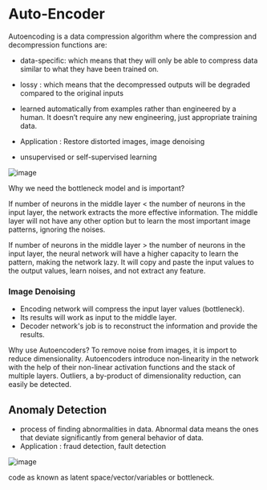 # Auto-Encoder
Autoencoding is a data compression algorithm where the compression and decompression functions are:

- data-specific: which means that they will only be able to compress data similar to what they have been trained on.
- lossy : which means that the decompressed outputs will be degraded compared to the original inputs
- learned automatically from examples rather than engineered by a human. It doesn’t require any new engineering, just appropriate training data.

- Application : Restore distorted images, image denoising
- unsupervised or self-supervised learning

![image](https://user-images.githubusercontent.com/77944932/164576911-a7203e7b-a18a-456c-83b4-333338812150.png)

Why we need the bottleneck model and is important?

If number of neurons in the middle layer < the number of neurons in the input layer, the network extracts the more effective information. 
The middle layer will not have any other option but to learn the most important image patterns, ignoring the noises.

If number of neurons in the middle layer > the number of neurons in the input layer, the neural network will have a higher capacity to learn the pattern, making the network lazy. It will copy and paste the input values to the output values, learn noises, and not extract any feature.

### Image Denoising 

- Encoding network will compress the input layer values (bottleneck).
- Its results will work as input to the middle layer.
- Decoder network's job is to reconstruct the information and provide the results.

Why use Autoencoders?
To remove noise from images, it is import to reduce dimensionality. Autoencoders introduce non-linearity in the network with the help of their non-linear activation functions and the stack of multiple layers. Outliers, a by-product of dimensionality reduction, can easily be detected.


## Anomaly Detection 
- process of finding abnormalities in data. Abnormal data means the ones that deviate significantly from general behavior of data.
- Application : fraud detection, fault detection

![image](https://user-images.githubusercontent.com/77944932/164121448-fa35db32-b80b-4a23-857a-c33e5905530d.png)

code as known as latent space/vector/variables or bottleneck.


